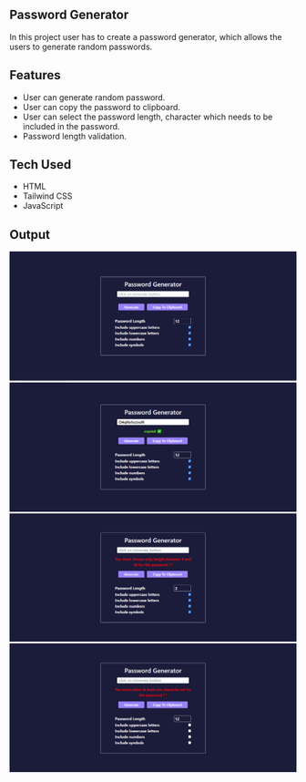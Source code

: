 ## Password Generator

In this project user has to create a password generator, which allows the users to generate random passwords.

## Features

- User can generate random password.
- User can copy the password to clipboard.
- User can select the password length, character which needs to be included in the password.
- Password length validation.

## Tech Used

- HTML
- Tailwind CSS
- JavaScript

## Output

![expected output](/dist/assets/passwordGeneratorContainer.PNG)
![expected output](/dist/assets/randomPasswordGeneratedAndCopiedToClipboard.PNG)
![expected output](/dist/assets/passwordLengthLessThan3OrGreaterThan21.PNG)
![expected output](/dist/assets/checkedAtLeastOneCharacterSetCheckboxToGeneratePassword.PNG)

